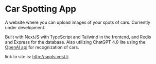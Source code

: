 # Car Spotting App
A website where you can upload images of your spots of cars. Currently under development.


Built with NextJS with TypeScript and Tailwind in the frontend, and Redis and Express for the database. Also utilizing ChatGPT 4.0 lite using the [OpenAI api](https://platform.openai.com/api-keys) for recognization of cars.

link to site is: http://spots.vest.li
